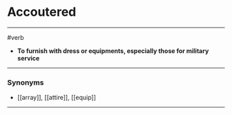 # Accoutered
---
#verb
- **To furnish with dress or equipments, especially those for military service**
---
### Synonyms
- [[array]], [[attire]], [[equip]]
---

